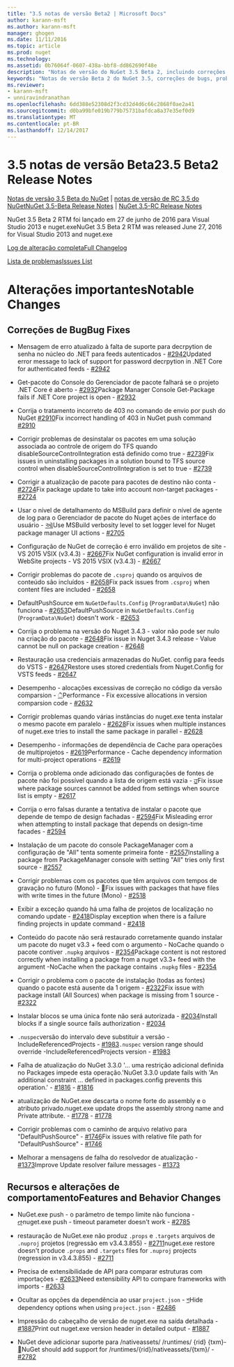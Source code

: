 ```yaml
---
title: "3.5 notas de versão Beta2 | Microsoft Docs"
author: karann-msft
ms.author: karann-msft
manager: ghogen
ms.date: 11/11/2016
ms.topic: article
ms.prod: nuget
ms.technology: 
ms.assetid: 0b76064f-0607-438a-bbf8-dd862690f48e
description: "Notas de versão do NuGet 3.5 Beta 2, incluindo correções de bugs, problemas conhecidos, recursos adicionados e DCRs."
keywords: "Notas de versão Beta 2 do NuGet 3.5, correções de bugs, problemas conhecidos, adicionaram recursos, DCRs"
ms.reviewer:
- karann-msft
- unniravindranathan
ms.openlocfilehash: 6dd388e52308d2f3cd32d4d6c66c2868f0ae2a41
ms.sourcegitcommit: d0ba99bfe019b779b75731bafdca8a37e35ef0d9
ms.translationtype: MT
ms.contentlocale: pt-BR
ms.lasthandoff: 12/14/2017
---
```

# <a name="35-beta2-release-notes"></a><span data-ttu-id="b2186-104">3.5 notas de versão Beta2</span><span class="sxs-lookup"><span data-stu-id="b2186-104">3.5 Beta2 Release Notes</span></span>

<span data-ttu-id="b2186-105">[Notas de versão 3.5 Beta do NuGet](../release-notes/nuget-3.5-Beta.md) | [notas de versão de RC 3.5 do NuGet](../release-notes/nuget-3.5-RC.md)</span><span class="sxs-lookup"><span data-stu-id="b2186-105">[NuGet 3.5-Beta Release Notes](../release-notes/nuget-3.5-Beta.md) | [NuGet 3.5-RC Release Notes](../release-notes/nuget-3.5-RC.md)</span></span>

<span data-ttu-id="b2186-106">NuGet 3.5 Beta 2 RTM foi lançado em 27 de junho de 2016 para Visual Studio 2013 e nuget.exe</span><span class="sxs-lookup"><span data-stu-id="b2186-106">NuGet 3.5 Beta 2 RTM was released June 27, 2016 for Visual Studio 2013 and nuget.exe</span></span>

[<span data-ttu-id="b2186-107">Log de alteração completa</span><span class="sxs-lookup"><span data-stu-id="b2186-107">Full Changelog</span></span>](https://github.com/NuGet/NuGet.Client/compare/release-3.5.0-beta...release-3.5.0-beta2)

[<span data-ttu-id="b2186-108">Lista de problemas</span><span class="sxs-lookup"><span data-stu-id="b2186-108">Issues List</span></span>](https://github.com/Nuget/Home/issues?q=is%3Aissue+milestone%3A%223.5+Beta2%22+is%3Aclosed)

# <a name="notable-changes"></a><span data-ttu-id="b2186-109">Alterações importantes</span><span class="sxs-lookup"><span data-stu-id="b2186-109">Notable Changes</span></span>

## <a name="bug-fixes"></a><span data-ttu-id="b2186-110">Correções de Bug</span><span class="sxs-lookup"><span data-stu-id="b2186-110">Bug Fixes</span></span>

* <span data-ttu-id="b2186-111">Mensagem de erro atualizado à falta de suporte para decrpytion de senha no núcleo do .NET para feeds autenticados - [#2942](https://github.com/NuGet/Home/issues/2942)</span><span class="sxs-lookup"><span data-stu-id="b2186-111">Updated error message to lack of support for password decrpytion in .NET Core for authenticated feeds  - [#2942](https://github.com/NuGet/Home/issues/2942)</span></span>

* <span data-ttu-id="b2186-112">Get-pacote do Console do Gerenciador de pacote falhará se o projeto .NET Core é aberto - [#2932](https://github.com/NuGet/Home/issues/2932)</span><span class="sxs-lookup"><span data-stu-id="b2186-112">Package Manager Console Get-Package fails if .NET Core project is open - [#2932](https://github.com/NuGet/Home/issues/2932)</span></span>

* <span data-ttu-id="b2186-113">Corrija o tratamento incorreto de 403 no comando de envio por push do NuGet [#2910](https://github.com/NuGet/Home/issues/2910)</span><span class="sxs-lookup"><span data-stu-id="b2186-113">Fix incorrect handling of 403 in NuGet push command [#2910](https://github.com/NuGet/Home/issues/2910)</span></span>

* <span data-ttu-id="b2186-114">Corrigir problemas de desinstalar os pacotes em uma solução associada ao controle de origem do TFS quando disableSourceControlIntegration está definido como true - [#2739](https://github.com/NuGet/Home/issues/2739)</span><span class="sxs-lookup"><span data-stu-id="b2186-114">Fix issues in uninstalling packages in a solution bound to TFS source control when disableSourceControlIntegration is set to true - [#2739](https://github.com/NuGet/Home/issues/2739)</span></span>

* <span data-ttu-id="b2186-115">Corrigir a atualização de pacote para pacotes de destino não conta - [#2724](https://github.com/NuGet/Home/issues/2724)</span><span class="sxs-lookup"><span data-stu-id="b2186-115">Fix package update to take into account non-target packages - [#2724](https://github.com/NuGet/Home/issues/2724)</span></span>

* <span data-ttu-id="b2186-116">Usar o nível de detalhamento do MSBuild para definir o nível de agente de log para o Gerenciador de pacote do Nuget ações de interface do usuário - [&#2705;](https://github.com/NuGet/Home/issues/2705)</span><span class="sxs-lookup"><span data-stu-id="b2186-116">Use MSBuild verbosity level to set logger level for Nuget package manager UI actions - [#2705](https://github.com/NuGet/Home/issues/2705)</span></span>

* <span data-ttu-id="b2186-117">Configuração de NuGet de correção é erro inválido em projetos de site - VS 2015 VSIX (v3.4.3) - [#2667](https://github.com/NuGet/Home/issues/2667)</span><span class="sxs-lookup"><span data-stu-id="b2186-117">Fix NuGet configuration is invalid error in WebSite projects - VS 2015 VSIX (v3.4.3) - [#2667](https://github.com/NuGet/Home/issues/2667)</span></span>

* <span data-ttu-id="b2186-118">Corrigir problemas do pacote de `.csproj` quando os arquivos de conteúdo são incluídos - [#2658](https://github.com/NuGet/Home/issues/2658)</span><span class="sxs-lookup"><span data-stu-id="b2186-118">Fix pack issues from `.csproj` when content files are included - [#2658](https://github.com/NuGet/Home/issues/2658)</span></span>

* <span data-ttu-id="b2186-119">DefaultPushSource em `NuGetDefaults.Config` (`ProgramData\NuGet`) não funciona - [#2653](https://github.com/NuGet/Home/issues/2653)</span><span class="sxs-lookup"><span data-stu-id="b2186-119">DefaultPushSource in `NuGetDefaults.Config` (`ProgramData\NuGet`) doesn't work - [#2653](https://github.com/NuGet/Home/issues/2653)</span></span>

* <span data-ttu-id="b2186-120">Corrija o problema na versão do Nuget 3.4.3 - valor não pode ser nulo na criação do pacote - [#2648](https://github.com/NuGet/Home/issues/2648)</span><span class="sxs-lookup"><span data-stu-id="b2186-120">Fix issue in Nuget 3.4.3 release - Value cannot be null on package creation - [#2648](https://github.com/NuGet/Home/issues/2648)</span></span>

* <span data-ttu-id="b2186-121">Restauração usa credenciais armazenadas do NuGet. config para feeds do VSTS - [#2647](https://github.com/NuGet/Home/issues/2647)</span><span class="sxs-lookup"><span data-stu-id="b2186-121">Restore uses stored credentials from Nuget.Config for VSTS feeds - [#2647](https://github.com/NuGet/Home/issues/2647)</span></span>

* <span data-ttu-id="b2186-122">Desempenho - alocações excessivas de correção no código da versão comparsion - [&#2632;](https://github.com/NuGet/Home/issues/2632)</span><span class="sxs-lookup"><span data-stu-id="b2186-122">Performance - Fix excessive allocations in version comparsion code - [#2632](https://github.com/NuGet/Home/issues/2632)</span></span>

* <span data-ttu-id="b2186-123">Corrigir problemas quando várias instâncias do nuget.exe tenta instalar o mesmo pacote em paralelo - [#2628](https://github.com/NuGet/Home/issues/2628)</span><span class="sxs-lookup"><span data-stu-id="b2186-123">Fix issues when multiple instances of nuget.exe tries to install the same package in parallel - [#2628](https://github.com/NuGet/Home/issues/2628)</span></span>

* <span data-ttu-id="b2186-124">Desempenho - informações de dependência de Cache para operações de multiprojetos - [#2619](https://github.com/NuGet/Home/issues/2619)</span><span class="sxs-lookup"><span data-stu-id="b2186-124">Performance - Cache dependency information for multi-project operations - [#2619](https://github.com/NuGet/Home/issues/2619)</span></span>

* <span data-ttu-id="b2186-125">Corrija o problema onde adicionado das configurações de fontes de pacote não foi possível quando a lista de origem está vazia - [&#2617;](https://github.com/NuGet/Home/issues/2617)</span><span class="sxs-lookup"><span data-stu-id="b2186-125">Fix issue where package sources cannnot be added from settings when source list is empty - [#2617](https://github.com/NuGet/Home/issues/2617)</span></span>

* <span data-ttu-id="b2186-126">Corrija o erro falsas durante a tentativa de instalar o pacote que depende de tempo de design fachadas - [#2594](https://github.com/NuGet/Home/issues/2594)</span><span class="sxs-lookup"><span data-stu-id="b2186-126">Fix Misleading error when attempting to install package that depends on design-time facades - [#2594](https://github.com/NuGet/Home/issues/2594)</span></span>

* <span data-ttu-id="b2186-127">Instalação de um pacote do console PackageManager com a configuração de "All" tenta somente primeira fonte - [#2557](https://github.com/NuGet/Home/issues/2557)</span><span class="sxs-lookup"><span data-stu-id="b2186-127">Installing a package from PackageManager console with setting "All" tries only first source - [#2557](https://github.com/NuGet/Home/issues/2557)</span></span>

* <span data-ttu-id="b2186-128">Corrigir problemas com os pacotes que têm arquivos com tempos de gravação no futuro (Mono) - [&#2518;](https://github.com/NuGet/Home/issues/2518)</span><span class="sxs-lookup"><span data-stu-id="b2186-128">Fix issues with packages that have files with write times in the future (Mono) - [#2518](https://github.com/NuGet/Home/issues/2518)</span></span>

* <span data-ttu-id="b2186-129">Exibir a exceção quando há uma falha de projetos de localização no comando update - [#2418](https://github.com/NuGet/Home/issues/2418)</span><span class="sxs-lookup"><span data-stu-id="b2186-129">Display exception when there is a failure finding projects in update command - [#2418](https://github.com/NuGet/Home/issues/2418)</span></span>

* <span data-ttu-id="b2186-130">Conteúdo do pacote não será restaurado corretamente quando instalar um pacote do nuget v3.3 + feed com o argumento - NoCache quando o pacote contiver `.nupkg` arquivos - [#2354](https://github.com/NuGet/Home/issues/2354)</span><span class="sxs-lookup"><span data-stu-id="b2186-130">Package content is not restored correctly when installing a package from a nuget v3.3+ feed with the argument -NoCache when the package contains `.nupkg` files - [#2354](https://github.com/NuGet/Home/issues/2354)</span></span>

* <span data-ttu-id="b2186-131">Corrigir o problema com o pacote de instalação (todas as fontes) quando o pacote está ausente da 1 origem - [#2322](https://github.com/NuGet/Home/issues/2322)</span><span class="sxs-lookup"><span data-stu-id="b2186-131">Fix issue with package install (All Sources) when package is missing from 1 source - [#2322](https://github.com/NuGet/Home/issues/2322)</span></span>

* <span data-ttu-id="b2186-132">Instalar blocos se uma única fonte não será autorizada - [#2034](https://github.com/NuGet/Home/issues/2034)</span><span class="sxs-lookup"><span data-stu-id="b2186-132">Install blocks if a single source fails authorization - [#2034](https://github.com/NuGet/Home/issues/2034)</span></span>

* <span data-ttu-id="b2186-133">`.nuspec`versão do intervalo deve substituir a versão - IncludeReferencedProjects - [#1983](https://github.com/NuGet/Home/issues/1983)</span><span class="sxs-lookup"><span data-stu-id="b2186-133">`.nuspec` version range should override -IncludeReferencedProjects version - [#1983](https://github.com/NuGet/Home/issues/1983)</span></span>

* <span data-ttu-id="b2186-134">Falha de atualização do NuGet 3.3.0 '... uma restrição adicional definida no Packages impede esta operação.'</span><span class="sxs-lookup"><span data-stu-id="b2186-134">NuGet 3.3.0 update fails with 'An additional constraint ... defined in packages.config prevents this operation.'</span></span><span data-ttu-id="b2186-135"> - [#1816](https://github.com/NuGet/Home/issues/1816)</span><span class="sxs-lookup"><span data-stu-id="b2186-135"> - [#1816](https://github.com/NuGet/Home/issues/1816)</span></span>

* <span data-ttu-id="b2186-136">atualização de NuGet.exe descarta o nome forte do assembly e o atributo privado.</span><span class="sxs-lookup"><span data-stu-id="b2186-136">nuget.exe update drops the assembly strong name and Private attribute.</span></span><span data-ttu-id="b2186-137"> - [#1778](https://github.com/NuGet/Home/issues/1778)</span><span class="sxs-lookup"><span data-stu-id="b2186-137"> - [#1778](https://github.com/NuGet/Home/issues/1778)</span></span>

* <span data-ttu-id="b2186-138">Corrigir problemas com o caminho de arquivo relativo para "DefaultPushSource" - [#1746](https://github.com/NuGet/Home/issues/1746)</span><span class="sxs-lookup"><span data-stu-id="b2186-138">Fix issues with relative file path for "DefaultPushSource" - [#1746](https://github.com/NuGet/Home/issues/1746)</span></span>

* <span data-ttu-id="b2186-139">Melhorar a mensagens de falha do resolvedor de atualização - [#1373](https://github.com/NuGet/Home/issues/1373)</span><span class="sxs-lookup"><span data-stu-id="b2186-139">Improve Update resolver failure messages - [#1373](https://github.com/NuGet/Home/issues/1373)</span></span>

## <a name="features-and-behavior-changes"></a><span data-ttu-id="b2186-140">Recursos e alterações de comportamento</span><span class="sxs-lookup"><span data-stu-id="b2186-140">Features and Behavior Changes</span></span>

* <span data-ttu-id="b2186-141">NuGet.exe push - o parâmetro de tempo limite não funciona - [&#2785;](https://github.com/NuGet/Home/issues/2785)</span><span class="sxs-lookup"><span data-stu-id="b2186-141">nuget.exe push - timeout parameter doesn't work  - [#2785](https://github.com/NuGet/Home/issues/2785)</span></span>

* <span data-ttu-id="b2186-142">restauração de NuGet.exe não produz `.props` e `.targets` arquivos de `.nuproj` projetos (regressão em v3.4.3.855) - [#2711](https://github.com/NuGet/Home/issues/2711)</span><span class="sxs-lookup"><span data-stu-id="b2186-142">nuget.exe restore doesn't produce `.props` and `.targets` files for `.nuproj` projects (regression in v3.4.3.855) - [#2711](https://github.com/NuGet/Home/issues/2711)</span></span>

* <span data-ttu-id="b2186-143">Precisa de extensibilidade de API para comparar estruturas com importações - [#2633](https://github.com/NuGet/Home/issues/2633)</span><span class="sxs-lookup"><span data-stu-id="b2186-143">Need extensibility API to compare frameworks with imports - [#2633](https://github.com/NuGet/Home/issues/2633)</span></span>

* <span data-ttu-id="b2186-144">Ocultar as opções da dependência ao usar `project.json`  -  [&#2486;](https://github.com/NuGet/Home/issues/2486)</span><span class="sxs-lookup"><span data-stu-id="b2186-144">Hide dependency options when using `project.json` - [#2486](https://github.com/NuGet/Home/issues/2486)</span></span>

* <span data-ttu-id="b2186-145">Impressão do cabeçalho de versão de nuget.exe na saída detalhada - [#1887](https://github.com/NuGet/Home/issues/1887)</span><span class="sxs-lookup"><span data-stu-id="b2186-145">Print out nuget.exe version header in detailed output - [#1887](https://github.com/NuGet/Home/issues/1887)</span></span>

* <span data-ttu-id="b2186-146">NuGet deve adicionar suporte para /nativeassets/ /runtimes/ {rid} {txm}- [&#2782;](https://github.com/NuGet/Home/issues/2782)</span><span class="sxs-lookup"><span data-stu-id="b2186-146">NuGet should add support for /runtimes/{rid}/nativeassets/{txm}/ - [#2782](https://github.com/NuGet/Home/issues/2782)</span></span>